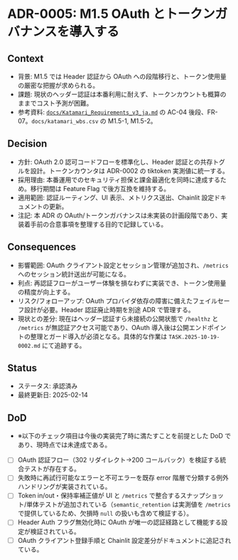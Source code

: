 # ADR-0005: M1.5 OAuth とトークンガバナンスを導入する

## Context
- 背景: M1.5 では Header 認証から OAuth への段階移行と、トークン使用量の厳密な把握が求められる。
- 課題: 現状のヘッダー認証は本番利用に耐えず、トークンカウントも概算のままでコスト予測が困難。
- 参考資料: [`docs/Katamari_Requirements_v3_ja.md`](../Katamari_Requirements_v3_ja.md) の AC-04 後段、FR-07。`docs/katamari_wbs.csv` の M1.5-1, M1.5-2。

## Decision
- 方針: OAuth 2.0 認可コードフローを標準化し、Header 認証との共存トグルを設計。トークンカウンタは ADR-0002 の tiktoken 実測値に統一する。
- 採用理由: 本番運用でのセキュリティ担保と課金最適化を同時に達成するため。移行期間は Feature Flag で後方互換を維持する。
- 適用範囲: 認証ルーティング、UI 表示、メトリクス送出、Chainlit 設定ドキュメントの更新。
- 注記: 本 ADR の OAuth/トークンガバナンスは未実装の計画段階であり、実装着手前の合意事項を整理する目的で記録している。

## Consequences
- 影響範囲: OAuth クライアント設定とセッション管理が追加され、`/metrics` へのセッション統計送出が可能になる。
- 利点: 再認証フローがユーザー体験を損なわずに実装でき、トークン使用量の精度が向上する。
- リスク/フォローアップ: OAuth プロバイダ依存の障害に備えたフェイルセーフ設計が必要。Header 認証廃止時期を別途 ADR で管理する。
- 現状との差分: 現在はヘッダー認証すら未接続の公開状態で `/healthz` と `/metrics` が無認証アクセス可能であり、OAuth 導入後は公開エンドポイントの整理とガード導入が必須となる。具体的な作業は `TASK.2025-10-19-0002.md` にて追跡する。

## Status
- ステータス: 承認済み
- 最終更新日: 2025-02-14

## DoD
- ※以下のチェック項目は今後の実装完了時に満たすことを前提とした DoD であり、現時点では未達成である。
- [ ] OAuth 認証フロー（302 リダイレクト→200 コールバック）を検証する統合テストが存在する。
- [ ] 失敗時に再試行可能なエラーと不可エラーを既存 error 階層で分類する例外ハンドリングが実装されている。
- [ ] Token in/out・保持率補正値が UI と `/metrics` で整合するスナップショット/単体テストが追加されている（`semantic_retention` は実測値を `/metrics` で提供しているため、欠損時 `null` の扱いも含めて検証する）。
- [ ] Header Auth フラグ無効化時に OAuth が唯一の認証経路として機能する設定が検証されている。
- [ ] OAuth クライアント登録手順と Chainlit 設定差分がドキュメントに追記されている。
